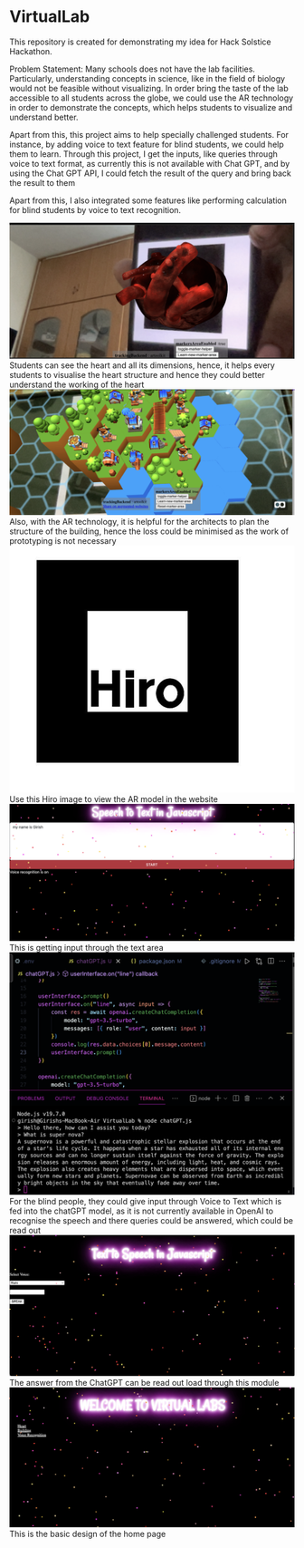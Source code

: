 # VirtualLab
This repository is created for demonstrating my idea for Hack Solstice Hackathon.

Problem Statement:
Many schools does not have the lab facilities. Particularly, understanding concepts in science, like in the field of biology would not be feasible without visualizing. In order bring the taste of the lab accessible to all students across the globe, we could use the AR technology in order to demonstrate the concepts, which helps students to visualize and understand better.

Apart from this, this project aims to help specially challenged students. For instance, by adding voice to text feature for blind students, we could help them to learn. Through this project, I get the inputs, like queries through voice to text format, as currently this is not available with Chat GPT, and by using the Chat GPT API, I could fetch the result of the query and bring back the result to them

Apart from this, I also integrated some features like performing calculation for blind students by voice to text recognition.

<img src="./Heart.png">
Students can see the heart and all its dimensions, hence, it helps every students to visualise the heart structure and hence they could better understand the working of the heart

<img src="./Building.png">
Also, with the AR technology, it is helpful for the architects to plan the structure of the building, hence the loss could be minimised as the work of prototyping is not necessary

<img src="./Hiro.jpeg">
Use this Hiro image to view the AR model in the website

<img src="./Voice to Text.png">
This is getting input through the text area

<img src="./CHATGPT.png">
For the blind people, they could give input through Voice to Text which is fed into the chatGPT model, as it is not currently available in OpenAI to recognise the speech and there queries could be answered, which could be read out

<img src="./TexttoSpeech.png">
The answer from the ChatGPT can be read out load through this module

<img src="./HomePage.png">
This is the basic design of the home page
